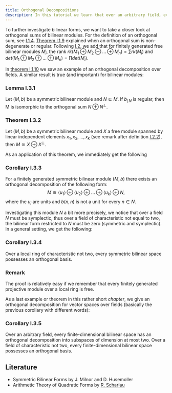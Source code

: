 ```yaml
---
title: Orthogonal Decompositions
description: In this tutorial we learn that over an arbitrary field, every finite-dimensional bilinear space has an orthogonal decomposition into subspaces of dimension at most two. Over a field of characteristic not two, every finite-dimensional bilinear space possesses an orthogonal basis.
---
```


To further investigate bilinear forms, we want to take a closer look at orthogonal sums of bilinear modules. For the definition of an orthogonal sum, see [I.1.4](https://bell0bytes.eu/introduction-to-bilinear-forms/). [Theorem I.1.9](https://bell0bytes.eu/introduction-to-bilinear-forms/) explained when an orthogonal sum is non-degenerate or regular. Following [I.2](https://bell0bytes.eu/p/d0bdc58f-e196-4c81-95c8-9a0b6d6d2658/), we add that for finitely generated free bilinear modules $M_i$, the rank $rk(M_1 \oplus M_2 \oplus ... \oplus M_n) = \sum rk(M_i)$ and $det(M_1 \oplus M_2 \oplus ... \oplus M_n) = \prod det(M_i)$.

In [theorem I.1.10](https://bell0bytes.eu/introduction-to-bilinear-forms/) we saw an example of an orthogonal decomposition over fields. A similar result is true (and important) for bilinear modules:

### Lemma I.3.1
Let $(M,b)$ be a symmetric bilinear module and $N \subseteq M$. If $b_{\mid N}$ is regular, then M is isomorphic to the orthogonal sum $N \oplus N^\perp$.

### Theorem I.3.2
Let $(M,b)$ be a symmetric bilinear module and $X$ a free module spanned by linear independent elements $x_1, x_2, ..., x_k$ (see remark after definition [I.2.2](https://bell0bytes.eu/bilinear-forms-over-free-modules/)), then $M \cong X \oplus X^\perp$.

As an application of this theorem, we immediately get the following 

### Corollary I.3.3
For a finitely generated symmetric bilinear module $(M,b)$ there exists an orthogonal decomposition of the following form: $$M \cong \langle u_1 \rangle \oplus \langle u_2 \rangle \oplus ... \oplus \langle u_k \rangle \oplus N,$$ where the $u_i$ are units and $b(n,n)$ is not a unit for every $n \in N$.

Investigating this module $N$ a bit more precisely, we notice that over a field $N$ must be symplectic, thus over a field of characteristic not equal to two, the bilinear form restricted to $N$ must be zero (symmetric and symplectic). In a general setting, we get the following:

### Corollary I.3.4
Over a local ring of characteristic not two, every symmetric bilinear space possesses an orthogonal basis.

### Remark
The proof is relatively easy if we remember that every finitely generated projective module over a local ring is free.

As a last example or theorem in this rather short *chapter*, we give an orthogonal decomposition for vector spaces over fields (basically the previous corollary with different words):

### Corollary I.3.5
Over an arbitrary field, every finite-dimensional bilinear space has an orthogonal decomposition into subspaces of dimension at most two. Over a field of characteristic not two, every finite-dimensional bilinear space possesses an orthogonal basis.

## Literature
 * Symmetric Bilinear Forms by J. Milnor and D. Husemoller
 * Arithmetic Theory of Quadratic Forms by [R. Scharlau](http://www.mathematik.tu-dortmund.de/~scharlau/)
